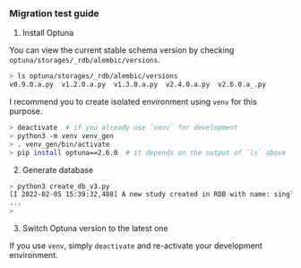### Migration test guide

1. Install Optuna

You can view the current stable schema version by checking `optuna/storages/_rdb/alembic/versions`.

```sh
> ls optuna/storages/_rdb/alembic/versions
v0.9.0.a.py  v1.2.0.a.py  v1.3.0.a.py  v2.4.0.a.py  v2.6.0.a_.py
```

I recommend you to create isolated environment using `venv` for this purpose.

```sh
> deactivate  # if you already use `venv` for development
> python3 -m venv venv_gen
> . venv_gen/bin/activate
> pip install optuna==2.6.0  # it depends on the output of `ls` above
```

2. Generate database

```sh
> python3 create_db_v3.py
[I 2022-02-05 15:39:32,488] A new study created in RDB with name: single_empty
...
>
```

3. Switch Optuna version to the latest one

If you use `venv`, simply `deactivate` and re-activate your development environment.